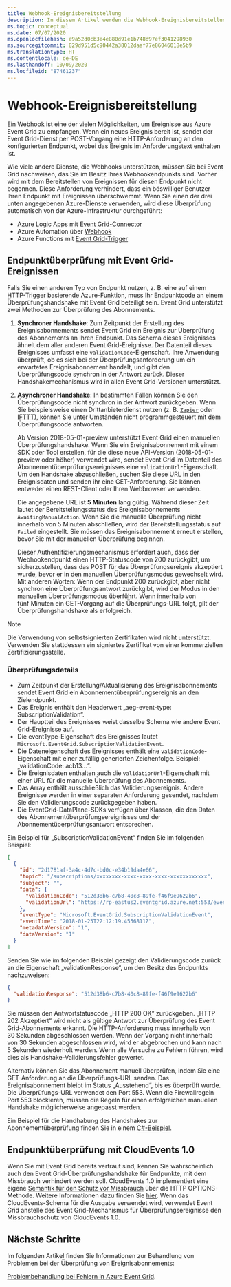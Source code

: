 ```yaml
---
title: Webhook-Ereignisbereitstellung
description: In diesem Artikel werden die Webhook-Ereignisbereitstellung und die Endpunktüberprüfung bei der Verwendung von Webhooks beschrieben.
ms.topic: conceptual
ms.date: 07/07/2020
ms.openlocfilehash: e9a52d0cb3e4e880d91e1b748d97ef3041298930
ms.sourcegitcommit: 829d951d5c90442a38012daaf77e86046018e5b9
ms.translationtype: HT
ms.contentlocale: de-DE
ms.lasthandoff: 10/09/2020
ms.locfileid: "87461237"
---
```

# <a name="webhook-event-delivery"></a>Webhook-Ereignisbereitstellung
Ein Webhook ist eine der vielen Möglichkeiten, um Ereignisse aus Azure Event Grid zu empfangen. Wenn ein neues Ereignis bereit ist, sendet der Event Grid-Dienst per POST-Vorgang eine HTTP-Anforderung an den konfigurierten Endpunkt, wobei das Ereignis im Anforderungstext enthalten ist.

Wie viele andere Dienste, die Webhooks unterstützen, müssen Sie bei Event Grid nachweisen, das Sie im Besitz Ihres Webhookendpunkts sind. Vorher wird mit dem Bereitstellen von Ereignissen für diesen Endpunkt nicht begonnen. Diese Anforderung verhindert, dass ein böswilliger Benutzer Ihren Endpunkt mit Ereignissen überschwemmt. Wenn Sie einen der drei unten angegebenen Azure-Dienste verwenden, wird diese Überprüfung automatisch von der Azure-Infrastruktur durchgeführt:

- Azure Logic Apps mit [Event Grid-Connector](/connectors/azureeventgrid/)
- Azure Automation über [Webhook](../event-grid/ensure-tags-exists-on-new-virtual-machines.md)
- Azure Functions mit [Event Grid-Trigger](../azure-functions/functions-bindings-event-grid.md)

## <a name="endpoint-validation-with-event-grid-events"></a>Endpunktüberprüfung mit Event Grid-Ereignissen
Falls Sie einen anderen Typ von Endpunkt nutzen, z. B. eine auf einem HTTP-Trigger basierende Azure-Funktion, muss Ihr Endpunktcode an einem Überprüfungshandshake mit Event Grid beteiligt sein. Event Grid unterstützt zwei Methoden zur Überprüfung des Abonnements.

1. **Synchroner Handshake**: Zum Zeitpunkt der Erstellung des Ereignisabonnements sendet Event Grid ein Ereignis zur Überprüfung des Abonnements an Ihren Endpunkt. Das Schema dieses Ereignisses ähnelt dem aller anderen Event Grid-Ereignisse. Der Datenteil dieses Ereignisses umfasst eine `validationCode`-Eigenschaft. Ihre Anwendung überprüft, ob es sich bei der Überprüfungsanforderung um ein erwartetes Ereignisabonnement handelt, und gibt den Überprüfungscode synchron in der Antwort zurück. Dieser Handshakemechanismus wird in allen Event Grid-Versionen unterstützt.

2. **Asynchroner Handshake**: In bestimmten Fällen können Sie den Überprüfungscode nicht synchron in der Antwort zurückgeben. Wenn Sie beispielsweise einen Drittanbieterdienst nutzen (z. B. [`Zapier`](https://zapier.com) oder [IFTTT](https://ifttt.com/)), können Sie unter Umständen nicht programmgesteuert mit dem Überprüfungscode antworten.

   Ab Version 2018-05-01-preview unterstützt Event Grid einen manuellen Überprüfungshandshake. Wenn Sie ein Ereignisabonnement mit einem SDK oder Tool erstellen, für die diese neue API-Version (2018-05-01-preview oder höher) verwendet wird, sendet Event Grid im Datenteil des Abonnementüberprüfungsereignisses eine `validationUrl`-Eigenschaft. Um den Handshake abzuschließen, suchen Sie diese URL in den Ereignisdaten und senden ihr eine GET-Anforderung. Sie können entweder einen REST-Client oder Ihren Webbrowser verwenden.

   Die angegebene URL ist **5 Minuten** lang gültig. Während dieser Zeit lautet der Bereitstellungsstatus des Ereignisabonnements `AwaitingManualAction`. Wenn Sie die manuelle Überprüfung nicht innerhalb von 5 Minuten abschließen, wird der Bereitstellungsstatus auf `Failed` eingestellt. Sie müssen das Ereignisabonnement erneut erstellen, bevor Sie mit der manuellen Überprüfung beginnen.

   Dieser Authentifizierungsmechanismus erfordert auch, dass der Webhookendpunkt einen HTTP-Statuscode von 200 zurückgibt, um sicherzustellen, dass das POST für das Überprüfungsereignis akzeptiert wurde, bevor er in den manuellen Überprüfungsmodus gewechselt wird. Mit anderen Worten: Wenn der Endpunkt 200 zurückgibt, aber nicht synchron eine Überprüfungsantwort zurückgibt, wird der Modus in den manuellen Überprüfungsmodus überführt. Wenn innerhalb von fünf Minuten ein GET-Vorgang auf die Überprüfungs-URL folgt, gilt der Überprüfungshandshake als erfolgreich.

> [!NOTE]
> Die Verwendung von selbstsignierten Zertifikaten wird nicht unterstützt. Verwenden Sie stattdessen ein signiertes Zertifikat von einer kommerziellen Zertifizierungsstelle.

### <a name="validation-details"></a>Überprüfungsdetails

- Zum Zeitpunkt der Erstellung/Aktualisierung des Ereignisabonnements sendet Event Grid ein Abonnementüberprüfungsereignis an den Zielendpunkt.
- Das Ereignis enthält den Headerwert „aeg-event-type: SubscriptionValidation“.
- Der Hauptteil des Ereignisses weist dasselbe Schema wie andere Event Grid-Ereignisse auf.
- Die eventType-Eigenschaft des Ereignisses lautet `Microsoft.EventGrid.SubscriptionValidationEvent`.
- Die Dateneigenschaft des Ereignisses enthält eine `validationCode`-Eigenschaft mit einer zufällig generierten Zeichenfolge. Beispiel: „validationCode: acb13…“.
- Die Ereignisdaten enthalten auch die `validationUrl`-Eigenschaft mit einer URL für die manuelle Überprüfung des Abonnements.
- Das Array enthält ausschließlich das Validierungsereignis. Andere Ereignisse werden in einer separaten Anforderung gesendet, nachdem Sie den Validierungscode zurückgegeben haben.
- Die EventGrid-DataPlane-SDKs verfügen über Klassen, die den Daten des Abonnementüberprüfungsereignisses und der Abonnementüberprüfungsantwort entsprechen.

Ein Beispiel für „SubscriptionValidationEvent“ finden Sie im folgenden Beispiel:

```json
[
  {
    "id": "2d1781af-3a4c-4d7c-bd0c-e34b19da4e66",
    "topic": "/subscriptions/xxxxxxxx-xxxx-xxxx-xxxx-xxxxxxxxxxxx",
    "subject": "",
    "data": {
      "validationCode": "512d38b6-c7b8-40c8-89fe-f46f9e9622b6",
      "validationUrl": "https://rp-eastus2.eventgrid.azure.net:553/eventsubscriptions/estest/validate?id=512d38b6-c7b8-40c8-89fe-f46f9e9622b6&t=2018-04-26T20:30:54.4538837Z&apiVersion=2018-05-01-preview&token=1A1A1A1A"
    },
    "eventType": "Microsoft.EventGrid.SubscriptionValidationEvent",
    "eventTime": "2018-01-25T22:12:19.4556811Z",
    "metadataVersion": "1",
    "dataVersion": "1"
  }
]
```

Senden Sie wie im folgenden Beispiel gezeigt den Validierungscode zurück an die Eigenschaft „validationResponse“, um den Besitz des Endpunkts nachzuweisen:

```json
{
  "validationResponse": "512d38b6-c7b8-40c8-89fe-f46f9e9622b6"
}
```

Sie müssen den Antwortstatuscode „HTTP 200 OK“ zurückgeben. „HTTP 202 Akzeptiert“ wird nicht als gültige Antwort zur Überprüfung des Event Grid-Abonnements erkannt. Die HTTP-Anforderung muss innerhalb von 30 Sekunden abgeschlossen werden. Wenn der Vorgang nicht innerhalb von 30 Sekunden abgeschlossen wird, wird er abgebrochen und kann nach 5 Sekunden wiederholt werden. Wenn alle Versuche zu Fehlern führen, wird dies als Handshake-Validierungsfehler gewertet.

Alternativ können Sie das Abonnement manuell überprüfen, indem Sie eine GET-Anforderung an die Überprüfungs-URL senden. Das Ereignisabonnement bleibt im Status „Ausstehend“, bis es überprüft wurde. Die Überprüfungs-URL verwendet den Port 553. Wenn die Firewallregeln Port 553 blockieren, müssen die Regeln für einen erfolgreichen manuellen Handshake möglicherweise angepasst werden.

Ein Beispiel für die Handhabung des Handshakes zur Abonnementüberprüfung finden Sie in einem [C#-Beispiel](https://github.com/Azure-Samples/event-grid-dotnet-publish-consume-events/blob/master/EventGridConsumer/EventGridConsumer/Function1.cs).

## <a name="endpoint-validation-with-cloudevents-v10"></a>Endpunktüberprüfung mit CloudEvents 1.0
Wenn Sie mit Event Grid bereits vertraut sind, kennen Sie wahrscheinlich auch den Event Grid-Überprüfungshandshake für Endpunkte, mit dem Missbrauch verhindert werden soll. CloudEvents 1.0 implementiert eine eigene [Semantik für den Schutz vor Missbrauch](webhook-event-delivery.md) über die HTTP OPTIONS-Methode. Weitere Informationen dazu finden Sie [hier](https://github.com/cloudevents/spec/blob/v1.0/http-webhook.md#4-abuse-protection). Wenn das CloudEvents-Schema für die Ausgabe verwendet wird, verwendet Event Grid anstelle des Event Grid-Mechanismus für Überprüfungsereignisse den Missbrauchschutz von CloudEvents 1.0.

## <a name="next-steps"></a>Nächste Schritte
Im folgenden Artikel finden Sie Informationen zur Behandlung von Problemen bei der Überprüfung von Ereignisabonnements: 

[Problembehandlung bei Fehlern in Azure Event Grid](troubleshoot-subscription-validation.md).
